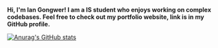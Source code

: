 **Hi, I'm Ian Gongwer! I am a IS student who enjoys working on complex codebases. Feel free to check out my portfolio website, link is in my GitHub profile.**

[![Anurag's GitHub stats](https://github-readme-stats.vercel.app/api?username=iangongwer)](https://github.com/anuraghazra/github-readme-stats)
